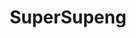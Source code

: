 ---
title: SuperSupeng
github: https://github.com/SuperSupeng
mode: light
transition: 1s
score: 68.5
archetype:
- Minimalistic
---